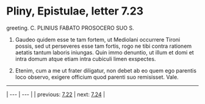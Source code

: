 # Pliny, Epistulae, letter 7.23

greeting. C. PLINIUS FABATO PROSOCERO SUO S.



1. Gaudeo quidem esse te tam fortem, ut Mediolani occurrere Tironi possis, sed ut perseveres esse tam fortis, rogo ne tibi contra rationem aetatis tantum laboris iniungas. Quin immo denuntio, ut illum et domi et intra domum atque etiam intra cubiculi limen exspectes.



2. Etenim, cum a me ut frater diligatur, non debet ab eo quem ego parentis loco observo, exigere officium quod parenti suo remisisset. Vale.



---

| --- | --- |
| previous: [7.22](../7.22/) | next: [7.24](../7.24/) |